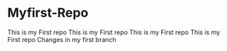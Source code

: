 # Myfirst-Repo
This is my First repo
This is my First repo
This is my First repo
This is my First repo
Changes in my first branch

